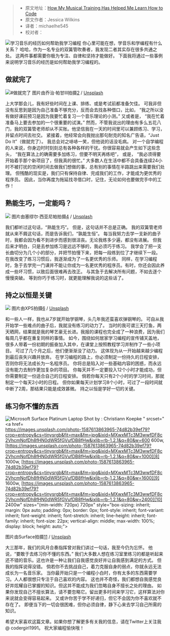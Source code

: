 > -   原文地址：[How My Musical Training Has Helped Me Learn How to Code](https://www.freecodecamp.org/news/how-my-musical-training-helped-me-learn-how-to-code/)
> -   原文作者：Jessica Wilkins
> -   译者：michaelhe545
> -   校对者：

![学习音乐的经历如何帮助我学习编程](https://images.unsplash.com/photo-1513883049090-d0b7439799bf?crop=entropy&cs=tinysrgb&fit=max&fm=jpg&ixid=MXwxMTc3M3wwfDF8c2VhcmNofDN8fHBpYW5vfGVufDB8fHw&ixlib=rb-1.2.1&q=80&w=2000)
你心里可能在想，学音乐和学编程有什么关系？
哈哈，作为一名专业的双簧管吹奏者，我发现二者其实存在很多共通之处。
这两件事都需要你极为专注、自律和坚持才能做好。
下面我将通过一些事例来说明学习音乐的经历是如何帮助我学习编程的。
## 做就完了
![#做就完了](https://images.unsplash.com/photo-1523309375637-b3f4f2347f2d?crop=entropy&cs=tinysrgb&fit=max&fm=jpg&ixid=MXwxMTc3M3wwfDF8c2VhcmNofDN8fG5pa2V8ZW58MHx8fA&ixlib=rb-1.2.1&q=80&w=2000)
图片由乔治·帕甘III拍摄[2]  /  [Unsplash][3]

上大学那会儿，我有好些时间在上课、排练、或是考试前都准备欠佳。
可我非但没有反思到是因为自己准备不够充分，反而会去找各种借口，比如，
“我之所以没有做好课前预习是因为我要忙着复习一个音乐理论的小测。”
又或者是，
“我在忙着准备马上要去参加的一个很重要的试演。”
然而，不管我说出的理由有多么五花八门，我的双簧管老师却从不买账。他坚信我在一天的时间里可以兼顾练习、学习，并留点时间去社交。
紧接着，他经常会向我抛出那句耐克的知名广告语，“Just Do It”（做就完了）。
我总会对之哧哧一笑，但他说的话没毛病。
对一个自学编程的人来说，你身边时时刻刻总有各种各样的干扰。你很容易就会产生如下这些念头，
“我在算法上的确需要多加练习，但要不明天再练吧”，
或是，
“我必须得要开始着手那个新项目了，但我真的很忙。”
大多数人在生活中都不会具备连续24小时不被打扰的空闲时间去做我们想做的事，总有别的事情在半路跳出来需要我们处理。
但残酷的现实是，我们只有保持自律、完成我们的工作，才能成为更优秀的程序员。
因此，当你再度为拖延找寻借口时，记住，无论如何也要做完手中的工作！
## 熟能生巧，一定能吗？
![](https://images.unsplash.com/photo-1551696785-927d4ac2d35b?crop=entropy&cs=tinysrgb&fit=max&fm=jpg&ixid=MXwxMTc3M3wwfDF8c2VhcmNofDJ8fG9yY2hlc3RyYXxlbnwwfHx8&ixlib=rb-1.2.1&q=80&w=2000)
图片由塞缪尔·西亚尼帕拍摄[4]  /  [Unsplash][5]

我们都听过这句话，“熟能生巧”。
但是，这句话并不总是正确。
我的双簧管老师就从来不屑这句话，而是告诉我们，“孰能生恒”。
每当我努力去学一支新的曲子时，我都会因为看不到进步而感到很沮丧。无论我练多少遍，都没有进展。
但我后来才明白，只是去参加练习是远远不够的，我必须巧于练习。
我学会了把一支长曲切分为几个小的部分，并把节拍慢下来，把每一段练到位了才继续下一段。
在我改变了练习习惯后，我逐渐成为了一名更优秀的乐师。
同样，在学习编程时，急于去学完一门课并不能让你成为一名更优秀的程序员。有时，你还会因此养成一些坏习惯，以致后面很难再去改正。
与其急于去解决所有问题，不如去逐个慢慢突破。
等到你巧于练习时，就更能理解我说的这些话了。
## 持之以恒是关键
![](https://images.unsplash.com/photo-1593642532400-2682810df593?crop=entropy&cs=tinysrgb&fit=max&fm=jpg&ixid=MXwxMTc3M3wwfDF8c2VhcmNofDI0fHxvZmZpY2V8ZW58MHx8fA&ixlib=rb-1.2.1&q=80&w=2000)
图片由XPS拍摄[6]  /  [Unsplash][7]

和一些人一样，我也从7岁就开始学钢琴，头几年我还蛮喜欢弹钢琴的。
可自从我开始学一些难点的曲子后，我就没有练习的动力了。
当时的我可谓三天打鱼，两天晒网，结果就是我的琴艺豪无长进。我报的课程也完全成了一种浪费，因为我们每周几乎都在重复同样的事情。
如今，围绕如何居家学习编程的宣传铺天盖地，很多人带着一份初期的振奋加入其中，在课堂上按照教程学习并制作了一些小项目。
可过了几个月之后，他们便渐渐没了动力。
这体现为从一开始越来越少编程到最后丧失兴趣并放弃。
在学习编程的路上，你必须制定一份持久的日程安排，否则你将无法成长为一名程序员。
你将总是陷入对一些基础内容的困惑，而永远没有能力去制作更加复杂的项目。
你每天并不一定要投入12个小时才能成功，但你需要制定一份适合自己的日程安排。
倘若你每天只有2个小时的学习时间，那就制定一个每天2小时的日程。
但你如果每天计划学习8个小时，可过了一段时间就中断了2周，那结果只能是成效甚微。
持之以恒是学好一切的关键。
## 练习你不懂的东西
![Microsoft Surface Platinum Laptop <p>Shot by : Christiann Koepke " srcset="<a href=](https://images.unsplash.com/photo-1587613863965-74d82b39ef79?crop=entropy&cs=tinysrgb&fit=max&fm=jpg&ixid=MXwxMTc3M3wwfDF8c2VhcmNofDh8fHN0dWR5fGVufDB8fHw&ixlib=rb-1.2.1&q=80&w=2000)https://images.unsplash.com/photo-1587613863965-74d82b39ef79?crop=entropy&cs=tinysrgb&fit=max&fm=jpg&ixid=MXwxMTc3M3wwfDF8c2VhcmNofDh8fHN0dWR5fGVufDB8fHw&ixlib=rb-1.2.1&q=80&w=600 600w, [https://images.unsplash.com/photo-1587613863965-74d82b39ef79?crop=entropy&cs=tinysrgb&fit=max&fm=jpg&ixid=MXwxMTc3M3wwfDF8c2VhcmNofDh8fHN0dWR5fGVufDB8fHw&ixlib=rb-1.2.1&q=80&w=1000][8] 1000w, [https://images.unsplash.com/photo-1587613863965-74d82b39ef79?crop=entropy&cs=tinysrgb&fit=max&fm=jpg&ixid=MXwxMTc3M3wwfDF8c2VhcmNofDh8fHN0dWR5fGVufDB8fHw&ixlib=rb-1.2.1&q=80&w=1600][9] 1600w, [https://images.unsplash.com/photo-1587613863965-74d82b39ef79?crop=entropy&cs=tinysrgb&fit=max&fm=jpg&ixid=MXwxMTc3M3wwfDF8c2VhcmNofDh8fHN0dWR5fGVufDB8fHw&ixlib=rb-1.2.1&q=80&w=2400][10] 2400w" sizes="(min-width: 720px) 720px" style="box-sizing: inherit; margin: 0px auto; padding: 0px; border: 0px; font-style: inherit; font-variant: inherit; font-weight: inherit; font-stretch: inherit; line-height: inherit; font-family: inherit; font-size: 22px; vertical-align: middle; max-width: 100%; display: block; height: auto;">

图片由Surface拍摄[11]  /  [Unsplash][12]

大三那年，我们的风月合奏指挥曾对我们讲过一句话，我至今仍为忘怀。
他说，“要敢于去练习你不懂的东西。”
我们大多数人想在练习室里练习的都是听起来还不错的音乐。这也许是一种让我们自我感觉良好并让自我感到满足的方式。
但我的指挥说得没错。
倘若你不去挑战自己，着力克服自身的弱点，你就永远无法成长为一名音乐家。
当你最开始只是一个编程小白时，你有太多的东西需要学习。人人都很想只专注于自己喜欢的内容。
这也并不奇怪，我们都想自我感觉良好并炫耀自已掌握的知识。但这并不能成为我们忽略自身不擅长之处的理由。
如果你发现自己不擅长算法，请不要忽略它。留出更多时间来学习它，这样算法对你来说就会变得容易起来。
又或许你苦于学不好递归，但它不会因为你不喜欢就不存在了。
即便当下的一切会很困难，但你必须自律，静下心来去学习自己所需的知识。

希望大家喜欢这篇文章。如果你想了解更多有关我的信息，请在Twitter上关注我@ codergirl1991。
祝大家编程愉快哦！

[1]: https://en.wikipedia.org/wiki/Oboe

[2]: https://unsplash.com/@gpthree?utm_source=ghost&utm_medium=referral&utm_campaign=api-credit

[3]: https://unsplash.com/?utm_source=ghost&utm_medium=referral&utm_campaign=api-credit

[4]: https://unsplash.com/@samthewam24?utm_source=ghost&utm_medium=referral&utm_campaign=api-credit

[5]: https://unsplash.com/?utm_source=ghost&utm_medium=referral&utm_campaign=api-credit

[6]: https://unsplash.com/@xps?utm_source=ghost&utm_medium=referral&utm_campaign=api-credit

[7]: https://unsplash.com/?utm_source=ghost&utm_medium=referral&utm_campaign=api-credit

[8]: https://images.unsplash.com/photo-1587613863965-74d82b39ef79?crop=entropy&cs=tinysrgb&fit=max&fm=jpg&ixid=MXwxMTc3M3wwfDF8c2VhcmNofDh8fHN0dWR5fGVufDB8fHw&ixlib=rb-1.2.1&q=80&w=1000

[9]: https://images.unsplash.com/photo-1587613863965-74d82b39ef79?crop=entropy&cs=tinysrgb&fit=max&fm=jpg&ixid=MXwxMTc3M3wwfDF8c2VhcmNofDh8fHN0dWR5fGVufDB8fHw&ixlib=rb-1.2.1&q=80&w=1600

[10]: https://images.unsplash.com/photo-1587613863965-74d82b39ef79?crop=entropy&cs=tinysrgb&fit=max&fm=jpg&ixid=MXwxMTc3M3wwfDF8c2VhcmNofDh8fHN0dWR5fGVufDB8fHw&ixlib=rb-1.2.1&q=80&w=2400

[11]: https://unsplash.com/@surface?utm_source=ghost&utm_medium=referral&utm_campaign=api-credit

[12]: https://unsplash.com/?utm_source=ghost&utm_medium=referral&utm_campaign=api-credit
